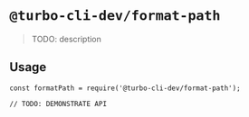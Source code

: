 # `@turbo-cli-dev/format-path`

> TODO: description

## Usage

```
const formatPath = require('@turbo-cli-dev/format-path');

// TODO: DEMONSTRATE API
```
